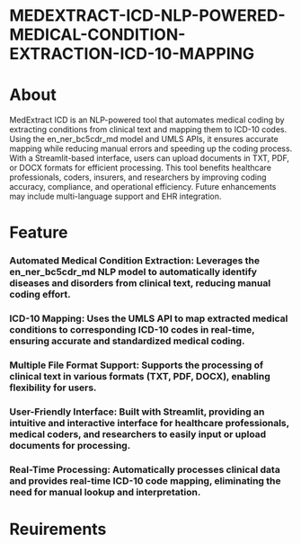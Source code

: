 # MEDEXTRACT-ICD-NLP-POWERED-MEDICAL-CONDITION-EXTRACTION-ICD-10-MAPPING

# About
MedExtract ICD is an NLP-powered tool that automates medical coding by extracting conditions from clinical text and mapping them to ICD-10 codes. Using the en_ner_bc5cdr_md model and UMLS APIs, it ensures accurate mapping while reducing manual errors and speeding up the coding process. With a Streamlit-based interface, users can upload documents in TXT, PDF, or DOCX formats for efficient processing. This tool benefits healthcare professionals, coders, insurers, and researchers by improving coding accuracy, compliance, and operational efficiency. Future enhancements may include multi-language support and EHR integration.

# Feature
### Automated Medical Condition Extraction: Leverages the en_ner_bc5cdr_md NLP model to automatically identify diseases and disorders from clinical text, reducing manual coding effort.

### ICD-10 Mapping: Uses the UMLS API to map extracted medical conditions to corresponding ICD-10 codes in real-time, ensuring accurate and standardized medical coding.

### Multiple File Format Support: Supports the processing of clinical text in various formats (TXT, PDF, DOCX), enabling flexibility for users.

### User-Friendly Interface: Built with Streamlit, providing an intuitive and interactive interface for healthcare professionals, medical coders, and researchers to easily input or upload documents for processing.

### Real-Time Processing: Automatically processes clinical data and provides real-time ICD-10 code mapping, eliminating the need for manual lookup and interpretation.

# Reuirements
